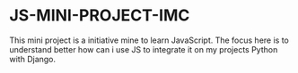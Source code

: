 # JS-MINI-PROJECT-IMC
This mini project is a initiative mine to learn JavaScript. The focus here is to understand better how can i use JS to integrate it on my projects Python with Django.
